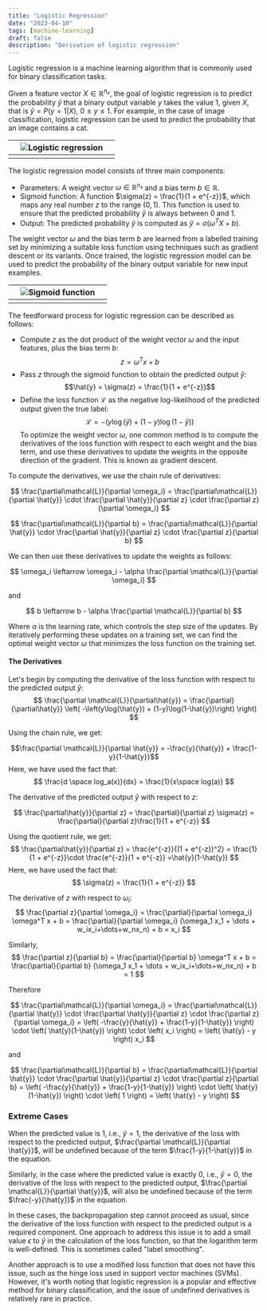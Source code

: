```yaml
---
title: "Logistic Regression"
date: "2023-04-10"
tags: [machine-learning]
draft: false
description: "Derivation of logistic regression"
---
```


Logistic regression is a machine learning algorithm that is commonly used for binary classification tasks.

Given a feature vector $X \in \mathbb{R}^{n_x}$, the goal of logistic regression is to predict the probability $\hat{y}$ that a binary output variable $y$ takes the value 1, given $X$, that is $\hat{y} = P(y=1|X)$, $0\le y\le1$. 
For example, in the case of image classification, logistic regression can be used to predict the probability that an image contains a cat.

|   |![Logistic regression](/post/img/ml_logistic_regression.png) |   |
|---|:--:|---|
|   |  |   |

The logistic regression model consists of three main components:

- Parameters: A weight vector $\omega \in \mathbb{R}^{n_x}$ and a bias term $b \in \mathbb{R}$.
- Sigmoid function: A function $\sigma(z) = \frac{1}{1 + e^{-z}}$, which maps any real number $z$ to the range $(0,1)$. This function is used to ensure that the predicted probability $\hat{y}$ is always between 0 and 1.
- Output: The predicted probability $\hat{y}$ is computed as $\hat{y} = \sigma(\omega^{T}X + b)$.

The weight vector $\omega$ and the bias term $b$ are learned from a labelled training set by minimizing a suitable loss function using techniques such as gradient descent or its variants. Once trained, the logistic regression model can be used to predict the probability of the binary output variable for new input examples.

|   |![Sigmoid function](/post/img/ml_logistic_regression_sigmoid_function.png)  |   |
|---|:--:|---|
|   |  |   |

The feedforward process for logistic regression can be described as follows:

-   Compute $z$ as the dot product of the weight vector $\omega$ and the input features, plus the bias term $b$: $$z = \omega^T x + b$$
-   Pass $z$ through the sigmoid function to obtain the predicted output $\hat{y}$: $$\hat{y} = \sigma(z) = \frac{1}{1 + e^{-z}}$$
-   Define the loss function $\mathcal{L}$ as the negative log-likelihood of the predicted output given the true label: $$\mathcal{L} = -\left(y\log(\hat{y}) + (1-y)\log(1-\hat{y})\right)$$
To optimize the weight vector $\omega$, one common method is to compute the derivatives of the loss function with respect to each weight and the bias term, and use these derivatives to update the weights in the opposite direction of the gradient. This is known as gradient descent.

To compute the derivatives, we use the chain rule of derivatives:

$$
\frac{\partial\mathcal{L}}{\partial \omega_i} =
\frac{\partial\mathcal{L}}{\partial \hat{y}} \cdot
\frac{\partial \hat{y}}{\partial z} \cdot
\frac{\partial z}{\partial \omega_i}
$$

$$
\frac{\partial\mathcal{L}}{\partial b} =
\frac{\partial\mathcal{L}}{\partial \hat{y}} \cdot
\frac{\partial \hat{y}}{\partial z} \cdot
\frac{\partial z}{\partial b}
$$

We can then use these derivatives to update the weights as follows:

$$
\omega_i \leftarrow \omega_i - \alpha \frac{\partial \mathcal{L}}{\partial \omega_i}
$$

and

$$
b \leftarrow b - \alpha \frac{\partial \mathcal{L}}{\partial b}
$$

Where $\alpha$ is the learning rate, which controls the step size of the updates. By iteratively performing these updates on a training set, we can find the optimal weight vector $\omega$ that minimizes the loss function on the training set.

#### The Derivatives

Let's begin by computing the derivative of the loss function with respect to the predicted output $\hat{y}$:
$$
\frac{\partial \mathcal{L}}{\partial\hat{y}} = 
\frac{\partial}{\partial\hat{y}} 
\left(  
-\left(y\log(\hat{y}) + (1-y)\log(1-\hat{y})\right)
\right)
$$

Using the chain rule, we get:

$$\frac{\partial \mathcal{L}}{\partial \hat{y}} = -\frac{y}{\hat{y}} + \frac{1-y}{1-\hat{y}}$$
Here, we have used the fact that:
$$
\frac{d \space log_a(x)}{dx} = \frac{1}{x\space log(a)}
$$

The derivative of the predicted output $\hat{y}$ with respect to $z$:

$$
\frac{\partial\hat{y}}{\partial z} = 
\frac{\partial}{\partial z} \sigma(z) = 
\frac{\partial}{\partial z}\frac{1}{1 + e^{-z}}
$$

Using the quotient rule, we get:
$$
\frac{\partial\hat{y}}{\partial z} = 
\frac{e^{-z}}{(1 + e^{-z})^2} =
\frac{1}{1 + e^{-z}}\cdot \frac{e^{-z}}{1 + e^{-z}}
=\hat{y}(1-\hat{y})
$$
Here, we have used the fact that:
$$
\sigma(z) = \frac{1}{1 + e^{-z}}
$$

The derivative of $z$ with respect to $\omega_i$:
$$
\frac{\partial z}{\partial \omega_i} =
\frac{\partial}{\partial \omega_i} \omega^T x + b =
\frac{\partial}{\partial \omega_i} (\omega_1 x_1 + \dots + w_ix_i+\dots+w_nx_n) + b = x_i
$$

Similarly,
$$
\frac{\partial z}{\partial b} =
\frac{\partial}{\partial b} \omega^T x + b =
\frac{\partial}{\partial b} (\omega_1 x_1 + \dots + w_ix_i+\dots+w_nx_n) + b = 1
$$

Therefore

$$
\frac{\partial\mathcal{L}}{\partial \omega_i} =
\frac{\partial\mathcal{L}}{\partial \hat{y}} \cdot
\frac{\partial \hat{y}}{\partial z} \cdot
\frac{\partial z}{\partial \omega_i} = 
\left(
-\frac{y}{\hat{y}} + \frac{1-y}{1-\hat{y}}
\right) \cdot
\left(
\hat{y}(1-\hat{y})
\right) \cdot
\left(
x_i
\right) = 
\left(
\hat{y} - y
\right) x_i
$$

and

$$
\frac{\partial\mathcal{L}}{\partial b} =
\frac{\partial\mathcal{L}}{\partial \hat{y}} \cdot
\frac{\partial \hat{y}}{\partial z} \cdot
\frac{\partial z}{\partial b} = 
\left(
-\frac{y}{\hat{y}} + \frac{1-y}{1-\hat{y}}
\right) \cdot
\left(
\hat{y}(1-\hat{y})
\right) \cdot
\left(
1
\right) =
\left(
\hat{y} - y
\right)
$$

### Extreme Cases

When the predicted value is 1, i.e., $\hat{y}=1$, the derivative of the loss with respect to the predicted output, $\frac{\partial \mathcal{L}}{\partial \hat{y}}$, will be undefined because of the term $\frac{1-y}{1-\hat{y}}$ in the equation.

Similarly, in the case where the predicted value is exactly 0, i.e., $\hat{y}=0$, the derivative of the loss with respect to the predicted output, $\frac{\partial \mathcal{L}}{\partial \hat{y}}$, will also be undefined because of the term $\frac{-y}{\hat{y}}$ in the equation.

In these cases, the backpropagation step cannot proceed as usual, since the derivative of the loss function with respect to the predicted output is a required component. One approach to address this issue is to add a small value $\epsilon$ to $\hat{y}$ in the calculation of the loss function, so that the logarithm term is well-defined. This is sometimes called "label smoothing".

Another approach is to use a modified loss function that does not have this issue, such as the hinge loss used in support vector machines (SVMs). However, it's worth noting that logistic regression is a popular and effective method for binary classification, and the issue of undefined derivatives is relatively rare in practice.
